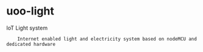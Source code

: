 # uoo-light
IoT Light system

        Internet enabled light and electricity system based on nodeMCU and dedicated hardware
